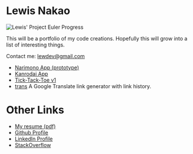 # Lewis Nakao

![Lewis' Project Euler Progress](https://projecteuler.net/profile/lewdev.png "Lewis' Project Euler Progress")

This will be a portfolio of my code creations. Hopefully this will grow into a list of interesting things.

Contact me: [lewdev@gmail.com](mailto:lewdev@gmail.com)

* [Narimono App (prototype)](https://lewdev.github.io/narimono-prototype/)
* [Kanrodai App](https://lewdev.github.io/kanrodai-app/)
* [Tick-Tack-Toe v1](https://lewdev.github.io/ticktacktoe/v1/)
* [trans](https://lewdev.github.io/trans/) A Google Translate link generator with link history.

Other Links
===========
* [My resume (pdf)](https://drive.google.com/open?id=1neZuwiGy5SBrFOiJnbcvcx1Bb-LV8iPP)
* [Github Profile](https://github.com/lewdev)
* [LinkedIn Profile](https://www.linkedin.com/in/lewisnakao)
* [StackOverflow](http://stackoverflow.com/cv/lewis.nakao)
